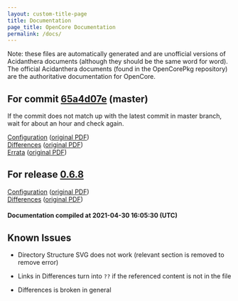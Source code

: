 ```yaml
---
layout: custom-title-page
title: Documentation
page_title: OpenCore Documentation
permalink: /docs/
---
```

Note: these files are automatically generated and are unofficial versions of Acidanthera documents (although they should be the same word for word). The official Acidanthera documents (found in the OpenCorePkg repository) are the authoritative documentation for OpenCore.

## For commit [65a4d07e](https://github.com/acidanthera/OpenCorePkg/tree/65a4d07e1327fc6e59d78efb2f55e834b5a4f34d) (master)

If the commit does not match up with the latest commit in master branch, wait for about an hour and check again.

[Configuration](latest/Configuration.html) ([original PDF](https://github.com/acidanthera/OpenCorePkg/blob/65a4d07e1327fc6e59d78efb2f55e834b5a4f34d/Docs/Configuration.pdf))
<br>
[Differences](latest/Differences.html) ([original PDF](https://github.com/acidanthera/OpenCorePkg/blob/65a4d07e1327fc6e59d78efb2f55e834b5a4f34d/Docs/Differences/Differences.pdf))
<br>
[Errata](latest/Errata.html) ([original PDF](https://github.com/acidanthera/OpenCorePkg/blob/65a4d07e1327fc6e59d78efb2f55e834b5a4f34d/Docs/Errata/Errata.pdf))

## For release [0.6.8](https://github.com/acidanthera/OpenCorePkg/tree/0.6.8)

[Configuration](release/Configuration.html) ([original PDF](https://github.com/acidanthera/OpenCorePkg/blob/0.6.8/Docs/Configuration.pdf))
<br>
[Differences](release/Differences.html) ([original PDF](https://github.com/acidanthera/OpenCorePkg/blob/0.6.8/Docs/Differences/Differences.pdf))

#### Documentation compiled at 2021-04-30 16:05:30 (UTC)

## Known Issues

* Directory Structure SVG does not work (relevant section is removed to remove error)

* Links in Differences turn into `??` if the referenced content is not in the file

* Differences is broken in general
